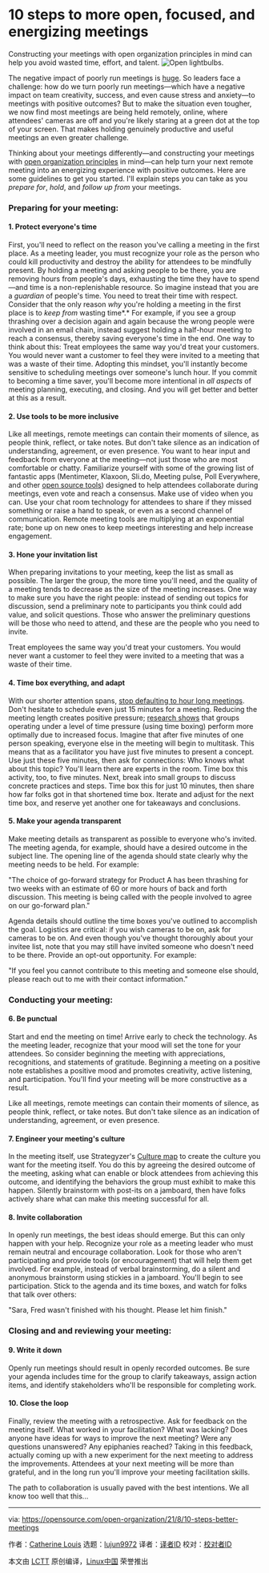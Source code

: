[#]: subject: "10 steps to more open, focused, and energizing meetings"
[#]: via: "https://opensource.com/open-organization/21/8/10-steps-better-meetings"
[#]: author: "Catherine Louis https://opensource.com/users/catherinelouis"
[#]: collector: "lujun9972"
[#]: translator: " "
[#]: reviewer: " "
[#]: publisher: " "
[#]: url: " "

10 steps to more open, focused, and energizing meetings
======
Constructing your meetings with open organization principles in mind can
help you avoid wasted time, effort, and talent.
![Open lightbulbs.][1]

The negative impact of poorly run meetings is [huge][2]. So leaders face a challenge: how do we turn poorly run meetings—which have a negative impact on team creativity, success, and even cause stress and anxiety—to meetings with positive outcomes? But to make the situation even tougher, we now find most meetings are being held remotely, online, where attendees' cameras are off and you're likely staring at a green dot at the top of your screen. That makes holding genuinely productive and useful meetings an even greater challenge.

Thinking about your meetings differently—and constructing your meetings with [open organization principles][3] in mind—can help turn your next remote meeting into an energizing experience with positive outcomes. Here are some guidelines to get you started. I'll explain steps you can take as you _prepare for_, _hold_, and _follow up from_ your meetings.

### Preparing for your meeting:

#### 1\. Protect everyone's time

First, you'll need to reflect on the reason you've calling a meeting in the first place. As a meeting leader, you must recognize your role as the person who could kill productivity and destroy the ability for attendees to be mindfully present. By holding a meeting and asking people to be there, you are removing hours from people's days, exhausting the time they have to spend—and time is a non-replenishable resource. So imagine instead that you are a _guardian_ of people's time. You need to treat their time with respect. Consider that the only reason _why_ you're holding a meeting in the first place is to _keep from_ wasting time*.* For example, if you see a group thrashing over a decision again and again because the wrong people were involved in an email chain, instead suggest holding a half-hour meeting to reach a consensus, thereby saving everyone's time in the end. One way to think about this: Treat employees the same way you'd treat your customers. You would never want a customer to feel they were invited to a meeting that was a waste of their time. Adopting this mindset, you'll instantly become sensitive to scheduling meetings over someone's lunch hour. If you commit to becoming a time saver, you'll become more intentional in _all aspects_ of meeting planning, executing, and closing. And you will get better and better at this as a result.

#### 2\. Use tools to be more inclusive

Like all meetings, remote meetings can contain their moments of silence, as people think, reflect, or take notes. But don't take silence as an indication of understanding, agreement, or even presence. You want to hear input and feedback from everyone at the meeting—not just those who are most comfortable or chatty. Familiarize yourself with some of the growing list of fantastic apps (Mentimeter, Klaxoon, Sli.do, Meeting pulse, Poll Everywhere, and other [open source tools][4]) designed to help attendees collaborate during meetings, even vote and reach a consensus. Make use of video when you can. Use your chat room technology for attendees to share if they missed something or raise a hand to speak, or even as a second channel of communication. Remote meeting tools are multiplying at an exponential rate; bone up on new ones to keep meetings interesting and help increase engagement.

#### 3\. Hone your invitation list

When preparing invitations to your meeting, keep the list as small as possible. The larger the group, the more time you'll need, and the quality of a meeting tends to decrease as the size of the meeting increases. One way to make sure you have the right people: instead of sending out topics for discussion, send a preliminary note to participants you think could add value, and solicit questions. Those who answer the preliminary questions will be those who need to attend, and these are the people who you need to invite.

Treat employees the same way you'd treat your customers. You would never want a customer to feel they were invited to a meeting that was a waste of their time.

#### 4\. Time box everything, and adapt

With our shorter attention spans, [stop defaulting to hour long meetings][5]. Don't hesitate to schedule even just 15 minutes for a meeting. Reducing the meeting length creates positive pressure; [research shows][6] that groups operating under a level of time pressure (using time boxing) perform more optimally due to increased focus. Imagine that after five minutes of one person speaking, everyone else in the meeting will begin to multitask. This means that as a facilitator you have just five minutes to present a concept. Use just these five minutes, then ask for connections: Who knows what about this topic? You'll learn there are experts in the room. Time box this activity, too, to five minutes. Next, break into small groups to discuss concrete practices and steps. Time box this for just 10 minutes, then share how far folks got in that shortened time box. Iterate and adjust for the next time box, and reserve yet another one for takeaways and conclusions.

#### 5\. Make your agenda transparent

Make meeting details as transparent as possible to everyone who's invited. The meeting agenda, for example, should have a desired outcome in the subject line. The opening line of the agenda should state clearly why the meeting needs to be held. For example:

"The choice of go-forward strategy for Product A has been thrashing for two weeks with an estimate of 60 or more hours of back and forth discussion. This meeting is being called with the people involved to agree on our go-forward plan."

Agenda details should outline the time boxes you've outlined to accomplish the goal. Logistics are critical: if you wish cameras to be on, ask for cameras to be on. And even though you've thought thoroughly about your invitee list, note that you may still have invited someone who doesn't need to be there. Provide an opt-out opportunity. For example:

"If you feel you cannot contribute to this meeting and someone else should, please reach out to me with their contact information."

### Conducting your meeting:

#### 6\. Be punctual

Start and end the meeting on time! Arrive early to check the technology. As the meeting leader, recognize that your mood will set the tone for your attendees. So consider beginning the meeting with appreciations, recognitions, and statements of gratitude. Beginning a meeting on a positive note establishes a positive mood and promotes creativity, active listening, and participation. You'll find your meeting will be more constructive as a result.

Like all meetings, remote meetings can contain their moments of silence, as people think, reflect, or take notes. But don't take silence as an indication of understanding, agreement, or even presence.

#### 7\. Engineer your meeting's culture

In the meeting itself, use Strategyzer's [Culture map][7] to create the culture you want for the meeting itself. You do this by agreeing the desired outcome of the meeting, asking what can enable or block attendees from achieving this outcome, and identifying the behaviors the group must exhibit to make this happen. Silently brainstorm with post-its on a jamboard, then have folks actively share what can make this meeting successful for all.

#### 8\. Invite collaboration

In openly run meetings, the best ideas should emerge. But this can only happen with your help. Recognize your role as a meeting leader who must remain neutral and encourage collaboration. Look for those who aren't participating and provide tools (or encouragement) that will help them get involved. For example, instead of verbal brainstorming, do a silent and anonymous brainstorm using stickies in a jamboard. You'll begin to see participation. Stick to the agenda and its time boxes, and watch for folks that talk over others: 

"Sara, Fred wasn't finished with his thought. Please let him finish."

### Closing and and reviewing your meeting:

#### 9\. Write it down

Openly run meetings should result in openly recorded outcomes. Be sure your agenda includes time for the group to clarify takeaways, assign action items, and identify stakeholders who'll be responsible for completing work.

#### 10\. Close the loop

Finally, review the meeting with a retrospective. Ask for feedback on the meeting itself. What worked in your facilitation? What was lacking? Does anyone have ideas for ways to improve the next meeting? Were any questions unanswered? Any epiphanies reached? Taking in this feedback, actually coming up with a new experiment for the next meeting to address the improvements. Attendees at your next meeting will be more than grateful, and in the long run you'll improve your meeting facilitation skills.

The path to collaboration is usually paved with the best intentions. We all know too well that this...

--------------------------------------------------------------------------------

via: https://opensource.com/open-organization/21/8/10-steps-better-meetings

作者：[Catherine Louis][a]
选题：[lujun9972][b]
译者：[译者ID](https://github.com/译者ID)
校对：[校对者ID](https://github.com/校对者ID)

本文由 [LCTT](https://github.com/LCTT/TranslateProject) 原创编译，[Linux中国](https://linux.cn/) 荣誉推出

[a]: https://opensource.com/users/catherinelouis
[b]: https://github.com/lujun9972
[1]: https://opensource.com/sites/default/files/styles/image-full-size/public/lead-images/osdc_520x292_openlightbulbs.png?itok=nrv9hgnH (Open lightbulbs.)
[2]: https://ideas.ted.com/the-economic-impact-of-bad-meetings/
[3]: https://theopenorganization.org/definition
[4]: https://opensource.com/article/20/3/open-source-working-home
[5]: https://opensource.com/open-organization/18/3/open-approaches-meetings
[6]: https://learn.filtered.com/hubfs/Definitive%20100%20Most%20Useful%20Productivity%20Hacks.pdf
[7]: https://www.strategyzer.com/blog/posts/2015/10/13/the-culture-map-a-systematic-intentional-tool-for-designing-great-company-culture
